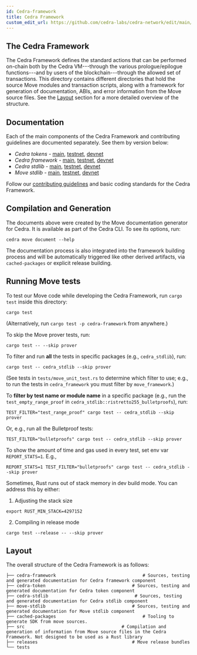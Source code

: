 ```yaml
---
id: Cedra-framework
title: Cedra Framework
custom_edit_url: https://github.com/cedra-labs/cedra-network/edit/main/Cedra-move/Cedra-framework/README.md
---
```


## The Cedra Framework

The Cedra Framework defines the standard actions that can be performed on-chain
both by the Cedra VM---through the various prologue/epilogue functions---and by
users of the blockchain---through the allowed set of transactions. This
directory contains different directories that hold the source Move
modules and transaction scripts, along with a framework for generation of
documentation, ABIs, and error information from the Move source
files. See the [Layout](#layout) section for a more detailed overview of the structure.

## Documentation

Each of the main components of the Cedra Framework and contributing guidelines are documented separately. See them by version below:

* *Cedra tokens* - [main](https://github.com/cedra-labs/cedra-network/blob/main/cedra-move/framework/cedra-token/doc/overview.md), [testnet](https://github.com/cedra-labs/cedra-network/blob/testnet/cedra-move/framework/cedra-token/doc/overview.md), [devnet](https://github.com/cedra-labs/cedra-network/blob/devnet/cedra-move/framework/cedra-token/doc/overview.md)
* *Cedra framework* - [main](https://github.com/cedra-labs/cedra-network/blob/main/cedra-move/framework/cedra-framework/doc/overview.md), [testnet](https://github.com/cedra-labs/cedra-network/blob/testnet/cedra-move/framework/cedra-framework/doc/overview.md), [devnet](https://github.com/cedra-labs/cedra-network/blob/devnet/cedra-move/framework/cedra-framework/doc/overview.md)
* *Cedra stdlib* - [main](https://github.com/cedra-labs/cedra-network/blob/main/cedra-move/framework/cedra-stdlib/doc/overview.md), [testnet](https://github.com/cedra-labs/cedra-network/blob/testnet/cedra-move/framework/cedra-stdlib/doc/overview.md), [devnet](https://github.com/cedra-labs/cedra-network/blob/devnet/cedra-move/framework/cedra-stdlib/doc/overview.md)
* *Move stdlib* - [main](https://github.com/cedra-labs/cedra-network/blob/main/cedra-move/framework/move-stdlib/doc/overview.md), [testnet](https://github.com/cedra-labs/cedra-network/blob/testnet/cedra-move/framework/move-stdlib/doc/overview.md), [devnet](https://github.com/cedra-labs/cedra-network/blob/devnet/cedra-move/framework/move-stdlib/doc/overview.md)

Follow our [contributing guidelines](CONTRIBUTING.md) and basic coding standards for the Cedra Framework.

## Compilation and Generation

The documents above were created by the Move documentation generator for Cedra. It is available as part of the Cedra CLI. To see its options, run:
```shell
cedra move document --help
```

The documentation process is also integrated into the framework building process and will be automatically triggered like other derived artifacts, via `cached-packages` or explicit release building.

## Running Move tests

To test our Move code while developing the Cedra Framework, run `cargo test` inside this directory:

```
cargo test
```

(Alternatively, run `cargo test -p cedra-framework` from anywhere.)

To skip the Move prover tests, run:

```
cargo test -- --skip prover
```

To filter and run **all** the tests in specific packages (e.g., `cedra_stdlib`), run:

```
cargo test -- cedra_stdlib --skip prover
```

(See tests in `tests/move_unit_test.rs` to determine which filter to use; e.g., to run the tests in `cedra_framework` you must filter by `move_framework`.)

To **filter by test name or module name** in a specific package (e.g., run the `test_empty_range_proof` in `cedra_stdlib::ristretto255_bulletproofs`), run:

```
TEST_FILTER="test_range_proof" cargo test -- cedra_stdlib --skip prover
```

Or, e.g., run all the Bulletproof tests:
```
TEST_FILTER="bulletproofs" cargo test -- cedra_stdlib --skip prover
```

To show the amount of time and gas used in every test, set env var `REPORT_STATS=1`.
E.g.,
```
REPORT_STATS=1 TEST_FILTER="bulletproofs" cargo test -- cedra_stdlib --skip prover
```

Sometimes, Rust runs out of stack memory in dev build mode.  You can address this by either:
1. Adjusting the stack size

```
export RUST_MIN_STACK=4297152
```

2. Compiling in release mode

```
cargo test --release -- --skip prover
```

## Layout
The overall structure of the Cedra Framework is as follows:

```
├── cedra-framework                                 # Sources, testing and generated documentation for Cedra framework component
├── cedra-token                                 # Sources, testing and generated documentation for Cedra token component
├── cedra-stdlib                                 # Sources, testing and generated documentation for Cedra stdlib component
├── move-stdlib                                 # Sources, testing and generated documentation for Move stdlib component
├── cached-packages                                 # Tooling to generate SDK from move sources.
├── src                                     # Compilation and generation of information from Move source files in the Cedra Framework. Not designed to be used as a Rust library
├── releases                                    # Move release bundles
└── tests
```
